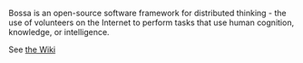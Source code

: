 Bossa is an open-source software framework for distributed thinking - the use of volunteers on the Internet to perform tasks that use human cognition, knowledge, or intelligence.

See [the Wiki](https://github.com/davidpanderson/bossa/wiki)
